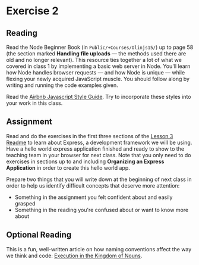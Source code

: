 # Exercise 2

## Reading

Read the Node Beginner Book (in `Public/+Courses/Olinjs15/`) up to page 58 (the section marked **Handling file uploads** — the methods used there are old and no longer relevant). This resource ties together a lot of what we covered in class 1 by implementing a basic web server in Node. You'll learn how Node handles browser requests — and how Node is unique — while flexing your newly acquired JavaScript muscle. You should follow along by writing and running the code examples given.

Read the [Airbnb Javascript Style Guide](https://github.com/airbnb/javascript). Try to incorporate these styles into your work in this class.

## Assignment

Read and do the exercises in the first three sections of the [Lesson 3 Readme](https://github.com/olinjs/olinjs/tree/master/lessons/03-express-templates-mongo) to learn about Express, a development framework we will be using. Have a hello world express application finished and ready to show to the teaching team in your browser for next class. Note that you only need to do exercises in sections up to and including **Organizing an Express Application** in order to create this hello world app.

Prepare two things that you will write down at the beginning of next class in order to help us identify difficult concepts that deserve more attention:
 * Something in the assignment you felt confident about and easily grasped
 * Something in the reading you're confused about or want to know more about

## Optional Reading

This is a fun, well-written article on how naming conventions affect the way we think and code: [Execution in the Kingdom of Nouns](http://steve-yegge.blogspot.com/2006/03/execution-in-kingdom-of-nouns.html).
